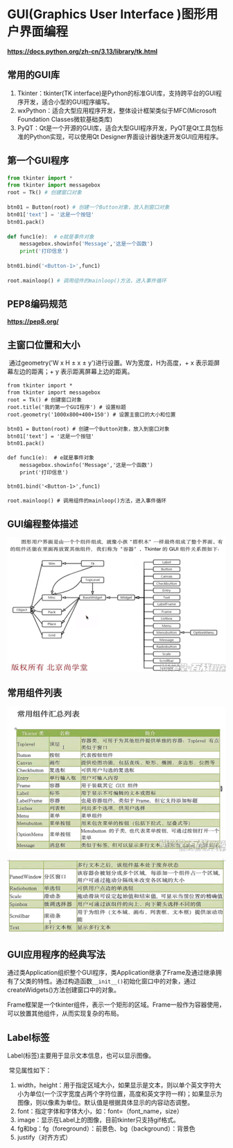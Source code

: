 # GUI(Graphics User Interface )图形用户界面编程

**https://docs.python.org/zh-cn/3.13/library/tk.html**

## 常用的GUI库

1. Tkinter：tkinter(TK interface)是Python的标准GUI库，支持跨平台的GUI程序开发，适合小型的GUI程序编写。
2. wxPython：适合大型应用程序开发，整体设计框架类似于MFC(Microsoft Foundation Classes微软基础类库)
3. PyQT：Qt是一个开源的GUI库，适合大型GUI程序开发，PyQT是Qt工具包标准的Python实现，可以使用Qt Designer界面设计器快速开发GUI应用程序。

## 第一个GUI程序

```python
from tkinter import *
from tkinter import messagebox
root = Tk() # 创建窗口对象

btn01 = Button(root) # 创建一个Button对象，放入到窗口对象
btn01['text'] = '这是一个按钮'
btn01.pack()

def func1(e):  # e就是事件对象
    messagebox.showinfo('Message','这是一个函数')
    print('打印信息')

btn01.bind('<Button-1>',func1)

root.mainloop() # 调用组件的mainloop()方法，进入事件循环

```

## PEP8编码规范

**https://pep8.org/**

## 主窗口位置和大小

​	通过geometry('W x H ± x ± y')进行设置。W为宽度，H为高度，+ x 表示距屏幕左边的距离；+ y 表示距离屏幕上边的距离。

```
from tkinter import *
from tkinter import messagebox
root = Tk() # 创建窗口对象
root.title('我的第一个GUI程序') # 设置标题
root.geometry('1000x800+400+150') # 设置主窗口的大小和位置

btn01 = Button(root) # 创建一个Button对象，放入到窗口对象
btn01['text'] = '这是一个按钮'
btn01.pack()

def func1(e):  # e就是事件对象
    messagebox.showinfo('Message','这是一个函数')
    print('打印信息')

btn01.bind('<Button-1>',func1)

root.mainloop() # 调用组件的mainloop()方法，进入事件循环
```

## GUI编程整体描述

![image-20250722205657412](assets/image-20250722205657412.png)

## 常用组件列表

![image-20250722224108606](assets/image-20250722224108606.png)

<img src="assets/image-20250722224145353.png">

## GUI应用程序的经典写法

​	通过类Application组织整个GUI程序，类Application继承了Frame及通过继承拥有了父类的特性。通过构造函数`__init__()`初始化窗口中的对象，通过createWidgets()方法创建窗口中的对象。

​	Frame框架是一个tkinter组件，表示一个矩形的区域。Frame一般作为容器使用，可以放置其他组件，从而实现复杂的布局。

## Label标签

Label(标签)主要用于显示文本信息，也可以显示图像。

​	常见属性如下：

1. width，height：用于指定区域大小，如果显示是文本，则以单个英文字符大小为单位(一个汉字宽度占两个字符位置，高度和英文字符一样)；如果显示为图像，则以像素为单位。默认值是根据具体显示的内容动态调整。
2. font：指定字体和字体大小，如：font=（font_name，size）
3. image：显示在Label上的图像，目前tkinter只支持gif格式。
4. fg和bg：fg（foreground）：前景色、bg（background）：背景色
5. justify（对齐方式）



